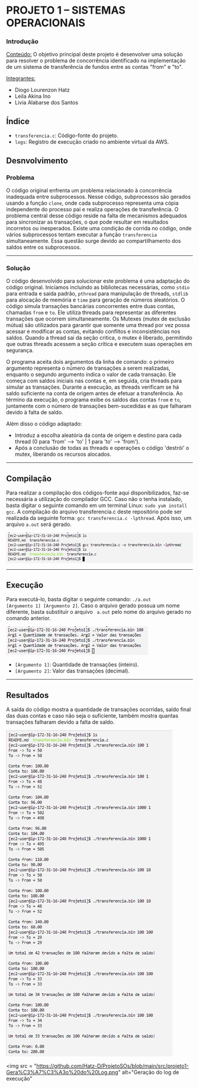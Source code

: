 <h1>PROJETO 1 – SISTEMAS OPERACIONAIS</h1>

<h3>Introdução</h3>

<ins>Conteúdo:</ins> O objetivo principal deste projeto é desenvolver uma solução para resolver o problema de concorrência identificado na implementação de um sistema de transferência de fundos entre as contas "from" e "to".

<ins>Integrantes:</ins>

- Diogo Lourenzon Hatz
- Leila Akina Ino
- Livia Alabarse dos Santos

<h2>Índice</h2>

<ul>
<li><code>transferencia.c</code>: Código-fonte do projeto.</li>
<li><code>logs</code>: Registro de execução criado no ambiente virtual da AWS.</li>
</ul>

<h2>Desnvolvimento</h2>
<h3>Problema</h3>
O código original enfrenta um problema relacionado à concorrência inadequada entre subprocessos. Nesse código, subprocessos são gerados usando a função <code>clone</code>, onde cada subprocesso representa uma cópia independente do processo pai e realiza operações de transferência. O problema central desse código reside na falta de mecanismos adequados para sincronizar as transações, o que pode resultar em resultados incorretos ou inesperados. Existe uma condição de corrida no código, onde vários subprocessos tentam executar a função <code>transferencia</code> simultaneamente. Essa questão surge devido ao compartilhamento dos saldos entre os subprocessos.

<hr>
<h3>Solução</h3>
O código desenvolvido para solucionar este problema é uma adaptação do código original. Iniciamos incluindo as bibliotecas necessárias, como <code>stdio</code> para entrada e saída padrão, <code>pthread</code> para manipulação de threads, <code>stdlib</code> para alocação de memória e <code>time</code> para geração de números aleatórios. O código simula transações bancárias concorrentes entre duas contas, chamadas <code>from</code>  e <code>to</code>. Ele utiliza threads para representar as diferentes transações que ocorrem simultaneamente. Os Mutexes (mutex de exclusão mútua) são utilizados para garantir que somente uma thread por vez possa acessar e modificar as contas, evitando conflitos e inconsistências nos saldos. Quando a thread sai da seção critica, o mutex é liberado, permitindo que outras threads acessem a seção crítica e executem suas operações em segurança.

O programa aceita dois argumentos da linha de comando: o primeiro argumento representa o número de transações a serem realizadas, enquanto o segundo argumento indica o valor de cada transação. Ele começa com saldos iniciais nas contas e, em seguida, cria threads para simular as transações. Durante a execução, as threads verificam se há saldo suficiente na conta de origem antes de efetuar a transferência. Ao término da execução, o programa exibe os saldos das contas <code>from</code> e <code>to</code>, juntamente com o número de transações bem-sucedidas e as que falharam devido à falta de saldo.

Além disso o código adaptado:
<ul>
<li>Introduz a escolha aleatória da conta de origem e destino para cada thread (0 para 'from' --> 'to' | 1 para 'to' --> 'from').</li>
<li>Após a conclusão de todas as threads e operações o código 'destrói' o mutex, liberando os recursos alocados.</li>
</ul>

<hr>
<h2>Compilação</h2>

Para realizar a compilação dos códigos-fonte aqui disponibilizados, faz-se necessária a utilização do compilador GCC. Caso não o tenha instalado, basta digitar o seguinte comando em um terminal Linux: <code>sudo yum install gcc</code>. A compilação do arquivo transferencia.c deste repositório pode ser realizada da seguinte forma: <code>gcc  transferencia.c -lpthread</code>. Após isso, um arquivo <code>a.out</code> será gerado.

<img src = "https://github.com/Hatz-D/ProjetoSOs/blob/main/src/projeto1-Gcc.png" alt="Compilação">

<hr>
<h2>Execução</h2>

Para executá-lo, basta digitar o seguinte comando: <code>./a.out [Argumento 1] [Argumento 2]</code>. Caso o arquivo gerado possua um nome diferente, basta substituir o arquivo <code> a.out</code> pelo nome do arquivo gerado no comando anterior.

<img src = "https://github.com/Hatz-D/ProjetoSOs/blob/main/src/projeto1-Stderr.png" alt = "Mensagem de erro ao informar parâmetros errôneos">

<ul>
<li><code>[Argumento 1]</code>: Quantidade de transações (inteiro).</li>
<li><code>[Argumento 2]</code>: Valor das transações (decimal).</li>
</ul>

<hr>
<h2>Resultados</h2>

A saída do código mostra a quantidade de transações ocorridas, saldo final das duas contas e caso não seja o suficiente, também mostra quantas transações falharam devido a falta de saldo.  

<img src = "https://github.com/Hatz-D/ProjetoSOs/blob/main/src/projeto1-Testes.png" alt="Bateria de testes">

<img src = "https://github.com/Hatz-D/ProjetoSOs/blob/main/src/projeto1-Gera%C3%A7%C3%A3o%20do%20Log.png" alt="Geração do log de execução"
